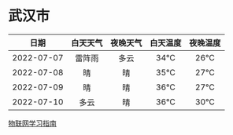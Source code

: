 # 武汉市
|日期|白天天气|夜晚天气|白天温度|夜晚温度|
|:--:|:--:|:--:|:--:|:--:|
|2022-07-07|雷阵雨|多云|34℃|26℃|
|2022-07-08|晴|晴|35℃|27℃|
|2022-07-09|晴|晴|36℃|27℃|
|2022-07-10|多云|晴|36℃|30℃|
 
[物联网学习指南](http://doc.lziqi.top/IoT)
